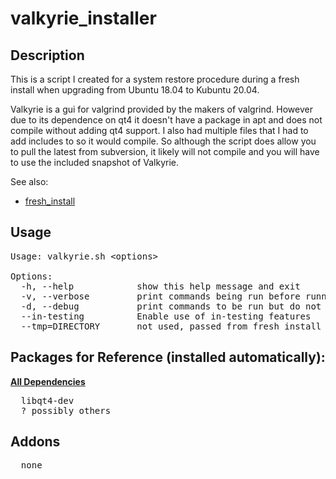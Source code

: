 # valkyrie_installer
## Description
This is a script I created for a system restore procedure during a fresh install when upgrading from Ubuntu 18.04 to Kubuntu 20.04.

Valkyrie is a gui for valgrind provided by the makers of valgrind. However due to its dependence on qt4 it doesn't have a package in apt and does not compile without adding qt4 support. I also had multiple files that I had to add includes to so it would compile. So although the script does allow you to pull the latest from subversion, it likely will not compile and you will have to use the included snapshot of Valkyrie.

See also:
  * [fresh_install](https://github.com/bcthund/fresh_install)

## Usage
<pre>
Usage: valkyrie.sh &lt;options&gt;

Options:
  -h, --help            show this help message and exit
  -v, --verbose         print commands being run before running them
  -d, --debug           print commands to be run but do not execute them
  --in-testing          Enable use of in-testing features
  --tmp=DIRECTORY       not used, passed from fresh_install script
</pre>

## Packages for Reference (installed automatically):
<u>**All Dependencies**</u>
<pre>
  libqt4-dev
  ? possibly others
</pre>

## Addons
<pre>
  none
</pre>
